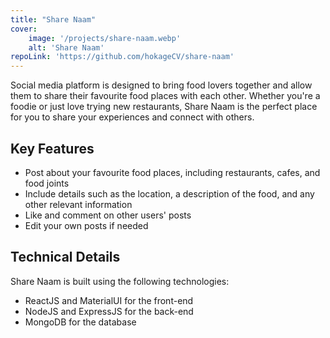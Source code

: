 ```yaml
---
title: "Share Naam"
cover:
    image: '/projects/share-naam.webp'
    alt: 'Share Naam'
repoLink: 'https://github.com/hokageCV/share-naam'
---
```


Social media platform is designed to bring food lovers together and allow them to share their favourite food places with each other. Whether you're a foodie or just love trying new restaurants, Share Naam is the perfect place for you to share your experiences and connect with others.

## Key Features
-   Post about your favourite food places, including restaurants, cafes, and food joints
-   Include details such as the location, a description of the food, and any other relevant information
-   Like and comment on other users' posts
-   Edit your own posts if needed

## Technical Details
Share Naam is built using the following technologies:
-   ReactJS and MaterialUI for the front-end
-   NodeJS and ExpressJS for the back-end
-   MongoDB for the database

